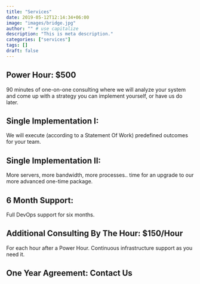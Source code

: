 ```yaml
---
title: "Services"
date: 2019-05-12T12:14:34+06:00
image: "images/bridge.jpg"
author: "" # use capitalize
description: "This is meta description."
categories: ["services"]
tags: []
draft: false
---
```


## Power Hour: $500
90 minutes of one-on-one consulting where we will analyze your system and come up with a strategy you can implement yourself, or have us do later.

## Single Implementation I: 
We will execute (according to a Statement Of Work) predefined outcomes for your team.

## Single Implementation II:
More servers, more bandwidth, more processes.. time for an upgrade to our more advanced one-time package.

## 6 Month Support:
Full DevOps support for six months.

## Additional Consulting By The Hour: $150/Hour
For each hour after a Power Hour. Continuous infrastructure support as you need it.

## One Year Agreement: Contact Us
